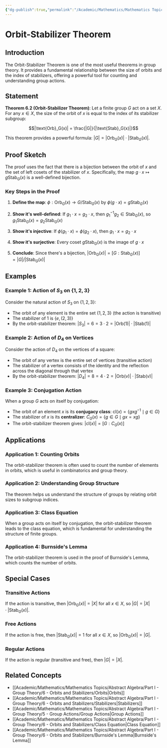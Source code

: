 ```yaml
---
{"dg-publish":true,"permalink":"/Academic/Mathematics/Mathematics Topics/Abstract Algebra/Part I - Group Theory/6 - Orbits and Stabilizers/Orbit-Stabilizer Theorem/"}
---
```



# Orbit-Stabilizer Theorem

## Introduction

The Orbit-Stabilizer Theorem is one of the most useful theorems in group theory. It provides a fundamental relationship between the size of orbits and the index of stabilizers, offering a powerful tool for counting and understanding group actions.

## Statement

**Theorem 6.2 (Orbit-Stabilizer Theorem)**: Let a finite group $G$ act on a set $X$. For any $x \in X$, the size of the orbit of $x$ is equal to the index of its stabilizer subgroup:

$$|\text{Orb}_G(x)| = \frac{|G|}{|\text{Stab}_G(x)|}$$

This theorem provides a powerful formula: $|G| = |\text{Orb}_G(x)| \cdot |\text{Stab}_G(x)|$.

## Proof Sketch

The proof uses the fact that there is a bijection between the orbit of $x$ and the set of left cosets of the stabilizer of $x$. Specifically, the map $g \cdot x \mapsto g\text{Stab}_G(x)$ is a well-defined bijection.

### Key Steps in the Proof

1. **Define the map**: $\phi: \text{Orb}_G(x) \to G/\text{Stab}_G(x)$ by $\phi(g \cdot x) = g\text{Stab}_G(x)$

2. **Show it's well-defined**: If $g_1 \cdot x = g_2 \cdot x$, then $g_1^{-1}g_2 \in \text{Stab}_G(x)$, so $g_1\text{Stab}_G(x) = g_2\text{Stab}_G(x)$

3. **Show it's injective**: If $\phi(g_1 \cdot x) = \phi(g_2 \cdot x)$, then $g_1 \cdot x = g_2 \cdot x$

4. **Show it's surjective**: Every coset $g\text{Stab}_G(x)$ is the image of $g \cdot x$

5. **Conclude**: Since there's a bijection, $|\text{Orb}_G(x)| = [G : \text{Stab}_G(x)] = |G|/|\text{Stab}_G(x)|$

## Examples

### Example 1: Action of $S_3$ on $\{1, 2, 3\}$

Consider the natural action of $S_3$ on $\{1, 2, 3\}$:
- The orbit of any element is the entire set $\{1, 2, 3\}$ (the action is transitive)
- The stabilizer of 1 is $\{e, (2,3)\}$
- By the orbit-stabilizer theorem: $|S_3| = 6 = 3 \cdot 2 = |\text{Orb}(1)| \cdot |\text{Stab}(1)|$

### Example 2: Action of $D_4$ on Vertices

Consider the action of $D_4$ on the vertices of a square:
- The orbit of any vertex is the entire set of vertices (transitive action)
- The stabilizer of a vertex consists of the identity and the reflection across the diagonal through that vertex
- By the orbit-stabilizer theorem: $|D_4| = 8 = 4 \cdot 2 = |\text{Orb}(v)| \cdot |\text{Stab}(v)|$

### Example 3: Conjugation Action

When a group $G$ acts on itself by conjugation:
- The orbit of an element $x$ is its **conjugacy class**: $\text{cl}(x) = \{gxg^{-1} \mid g \in G\}$
- The stabilizer of $x$ is its **centralizer**: $C_G(x) = \{g \in G \mid gx = xg\}$
- The orbit-stabilizer theorem gives: $|\text{cl}(x)| = [G : C_G(x)]$

## Applications

### Application 1: Counting Orbits

The orbit-stabilizer theorem is often used to count the number of elements in orbits, which is useful in combinatorics and group theory.

### Application 2: Understanding Group Structure

The theorem helps us understand the structure of groups by relating orbit sizes to subgroup indices.

### Application 3: Class Equation

When a group acts on itself by conjugation, the orbit-stabilizer theorem leads to the class equation, which is fundamental for understanding the structure of finite groups.

### Application 4: Burnside's Lemma

The orbit-stabilizer theorem is used in the proof of Burnside's Lemma, which counts the number of orbits.

## Special Cases

### Transitive Actions
If the action is transitive, then $|\text{Orb}_G(x)| = |X|$ for all $x \in X$, so $|G| = |X| \cdot |\text{Stab}_G(x)|$.

### Free Actions
If the action is free, then $|\text{Stab}_G(x)| = 1$ for all $x \in X$, so $|\text{Orb}_G(x)| = |G|$.

### Regular Actions
If the action is regular (transitive and free), then $|G| = |X|$.

## Related Concepts

- [[Academic/Mathematics/Mathematics Topics/Abstract Algebra/Part I - Group Theory/6 - Orbits and Stabilizers/Orbits\|Orbits]]
- [[Academic/Mathematics/Mathematics Topics/Abstract Algebra/Part I - Group Theory/6 - Orbits and Stabilizers/Stabilizers\|Stabilizers]]
- [[Academic/Mathematics/Mathematics Topics/Abstract Algebra/Part I - Group Theory/5 - Group Actions/Group Actions\|Group Actions]]
- [[Academic/Mathematics/Mathematics Topics/Abstract Algebra/Part I - Group Theory/6 - Orbits and Stabilizers/Class Equation\|Class Equation]]
- [[Academic/Mathematics/Mathematics Topics/Abstract Algebra/Part I - Group Theory/6 - Orbits and Stabilizers/Burnside's Lemma\|Burnside's Lemma]] 